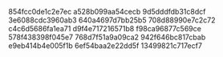 854fcc0de1c2e7ec
a528b099aa54cecb
9d5dddfdb31c8dcf
3e6088cdc3960ab3
640a4697d7bb25b5
708d88990e7c2c72
c4c6d5686fa1ea71
d9f4e717216571b8
f98ca96877c569ce
578f438398f045e7
768d7f51a9a09ca2
942f646bc817cbab
e9eb414b4e005f1b
6ef54baa2e22dd5f
13499821c717ecf7
